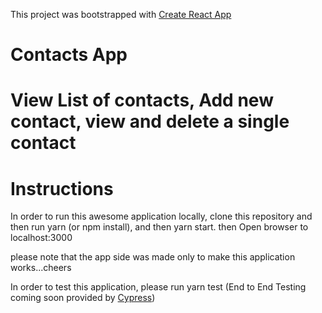 This project was bootstrapped with [Create React App](https://github.com/facebookincubator/create-react-app)

# Contacts App
# View List of contacts, Add new contact, view and delete a single contact


# Instructions

In order to run this awesome application locally, clone this repository and then run yarn (or npm install), and then yarn start.
then Open browser to localhost:3000


please note that the app side was made only to make this application works...cheers

In order to test this application, please run yarn test
(End to End Testing coming soon provided by  [Cypress](https://www.cypress.io/))